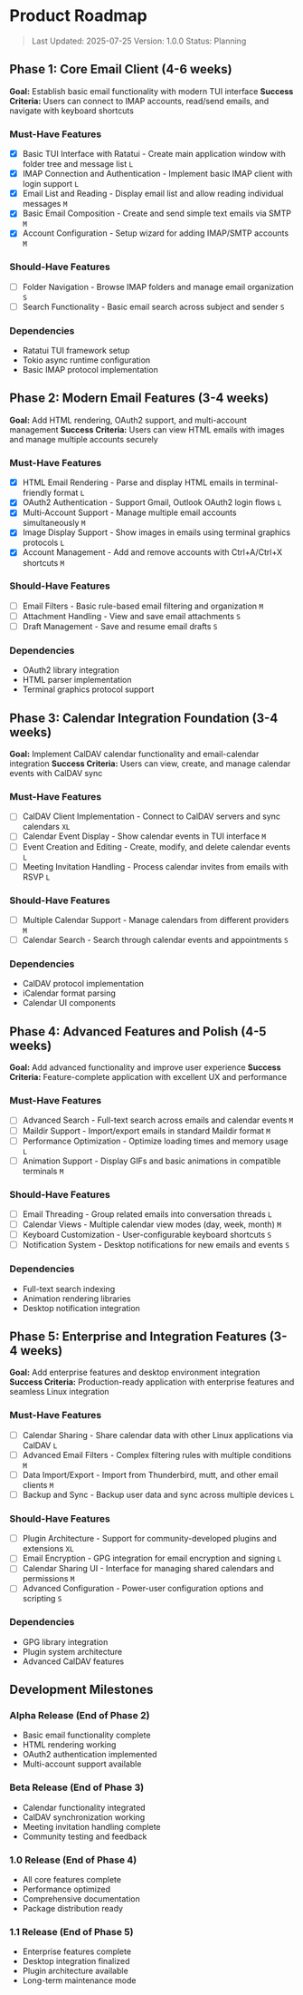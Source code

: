 # Product Roadmap

> Last Updated: 2025-07-25
> Version: 1.0.0
> Status: Planning

## Phase 1: Core Email Client (4-6 weeks)

**Goal:** Establish basic email functionality with modern TUI interface
**Success Criteria:** Users can connect to IMAP accounts, read/send emails, and navigate with keyboard shortcuts

### Must-Have Features

- [x] Basic TUI Interface with Ratatui - Create main application window with folder tree and message list `L`
- [x] IMAP Connection and Authentication - Implement basic IMAP client with login support `L`
- [x] Email List and Reading - Display email list and allow reading individual messages `M`
- [x] Basic Email Composition - Create and send simple text emails via SMTP `M`
- [x] Account Configuration - Setup wizard for adding IMAP/SMTP accounts `M`

### Should-Have Features

- [ ] Folder Navigation - Browse IMAP folders and manage email organization `S`
- [ ] Search Functionality - Basic email search across subject and sender `S`

### Dependencies

- Ratatui TUI framework setup
- Tokio async runtime configuration
- Basic IMAP protocol implementation

## Phase 2: Modern Email Features (3-4 weeks)

**Goal:** Add HTML rendering, OAuth2 support, and multi-account management
**Success Criteria:** Users can view HTML emails with images and manage multiple accounts securely

### Must-Have Features

- [x] HTML Email Rendering - Parse and display HTML emails in terminal-friendly format `L`
- [x] OAuth2 Authentication - Support Gmail, Outlook OAuth2 login flows `L`
- [x] Multi-Account Support - Manage multiple email accounts simultaneously `M`
- [x] Image Display Support - Show images in emails using terminal graphics protocols `L`
- [x] Account Management - Add and remove accounts with Ctrl+A/Ctrl+X shortcuts `M`

### Should-Have Features

- [ ] Email Filters - Basic rule-based email filtering and organization `M`
- [ ] Attachment Handling - View and save email attachments `S`
- [ ] Draft Management - Save and resume email drafts `S`

### Dependencies

- OAuth2 library integration
- HTML parser implementation
- Terminal graphics protocol support

## Phase 3: Calendar Integration Foundation (3-4 weeks)

**Goal:** Implement CalDAV calendar functionality and email-calendar integration
**Success Criteria:** Users can view, create, and manage calendar events with CalDAV sync

### Must-Have Features

- [ ] CalDAV Client Implementation - Connect to CalDAV servers and sync calendars `XL`
- [ ] Calendar Event Display - Show calendar events in TUI interface `M`
- [ ] Event Creation and Editing - Create, modify, and delete calendar events `L`
- [ ] Meeting Invitation Handling - Process calendar invites from emails with RSVP `L`

### Should-Have Features

- [ ] Multiple Calendar Support - Manage calendars from different providers `M`
- [ ] Calendar Search - Search through calendar events and appointments `S`

### Dependencies

- CalDAV protocol implementation
- iCalendar format parsing
- Calendar UI components

## Phase 4: Advanced Features and Polish (4-5 weeks)

**Goal:** Add advanced functionality and improve user experience
**Success Criteria:** Feature-complete application with excellent UX and performance

### Must-Have Features

- [ ] Advanced Search - Full-text search across emails and calendar events `M`
- [ ] Maildir Support - Import/export emails in standard Maildir format `M`
- [ ] Performance Optimization - Optimize loading times and memory usage `L`
- [ ] Animation Support - Display GIFs and basic animations in compatible terminals `M`

### Should-Have Features

- [ ] Email Threading - Group related emails into conversation threads `L`
- [ ] Calendar Views - Multiple calendar view modes (day, week, month) `M`
- [ ] Keyboard Customization - User-configurable keyboard shortcuts `S`
- [ ] Notification System - Desktop notifications for new emails and events `S`

### Dependencies

- Full-text search indexing
- Animation rendering libraries
- Desktop notification integration

## Phase 5: Enterprise and Integration Features (3-4 weeks)

**Goal:** Add enterprise features and desktop environment integration
**Success Criteria:** Production-ready application with enterprise features and seamless Linux integration

### Must-Have Features

- [ ] Calendar Sharing - Share calendar data with other Linux applications via CalDAV `L`
- [ ] Advanced Email Filters - Complex filtering rules with multiple conditions `M`
- [ ] Data Import/Export - Import from Thunderbird, mutt, and other email clients `M`
- [ ] Backup and Sync - Backup user data and sync across multiple devices `L`

### Should-Have Features

- [ ] Plugin Architecture - Support for community-developed plugins and extensions `XL`
- [ ] Email Encryption - GPG integration for email encryption and signing `L`
- [ ] Calendar Sharing UI - Interface for managing shared calendars and permissions `M`
- [ ] Advanced Configuration - Power-user configuration options and scripting `S`

### Dependencies

- GPG library integration  
- Plugin system architecture
- Advanced CalDAV features

## Development Milestones

### Alpha Release (End of Phase 2)
- Basic email functionality complete
- HTML rendering working
- OAuth2 authentication implemented
- Multi-account support available

### Beta Release (End of Phase 3)
- Calendar functionality integrated
- CalDAV synchronization working
- Meeting invitation handling complete
- Community testing and feedback

### 1.0 Release (End of Phase 4)
- All core features complete
- Performance optimized
- Comprehensive documentation
- Package distribution ready

### 1.1 Release (End of Phase 5)
- Enterprise features complete
- Desktop integration finalized
- Plugin architecture available
- Long-term maintenance mode